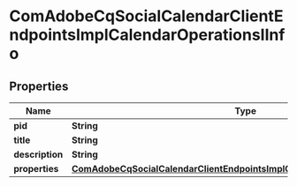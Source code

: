 
# ComAdobeCqSocialCalendarClientEndpointsImplCalendarOperationsIInfo

## Properties
Name | Type | Description | Notes
------------ | ------------- | ------------- | -------------
**pid** | **String** |  |  [optional]
**title** | **String** |  |  [optional]
**description** | **String** |  |  [optional]
**properties** | [**ComAdobeCqSocialCalendarClientEndpointsImplCalendarOperationsIProperties**](ComAdobeCqSocialCalendarClientEndpointsImplCalendarOperationsIProperties.md) |  |  [optional]



